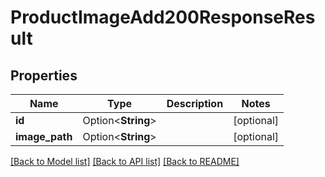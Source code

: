 # ProductImageAdd200ResponseResult

## Properties

Name | Type | Description | Notes
------------ | ------------- | ------------- | -------------
**id** | Option<**String**> |  | [optional]
**image_path** | Option<**String**> |  | [optional]

[[Back to Model list]](../README.md#documentation-for-models) [[Back to API list]](../README.md#documentation-for-api-endpoints) [[Back to README]](../README.md)


